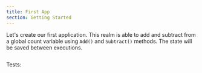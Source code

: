 ```yaml
---
title: First App
section: Getting Started
---
```


Let's create our first application. This realm is able to add and subtract from 
a global count variable using `Add()` and `Subtract()` methods. The state will 
be saved between executions.

<!--TODO: add an example about how to deploy this realm and how to call to Add() and Remove() using the command line -->

```go file=./count.gno
```

Tests:

```go file=./count_test.gno depends_on_file=./count.gno
```
